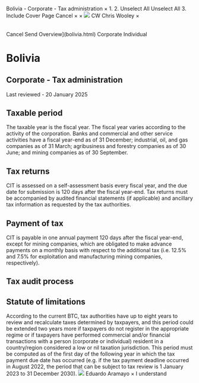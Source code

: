Bolivia - Corporate - Tax administration
×
1.
2.
Unselect All
Unselect All
3.
Include Cover Page
Cancel
×
×
![](-/media/world-wide-tax-summaries/attachments/global---chris-wooley.ashx%3Frev=ac5e5f3223b34096b1afc2a6009c7320&revision=ac5e5f32-23b3-4096-b1af-c2a6009c7320&hash=859B7ADC84DC2CBEC9760E9E6EE7DE6D0A8BFCDF)
CW
Chris Wooley
×
######
Cancel
Send
Overview](bolivia.html)
Corporate
Individual
# Bolivia
## Corporate - Tax administration
Last reviewed - 20 January 2025
## Taxable period
The taxable year is the fiscal year. The fiscal year varies according to the activity of the corporation. Banks and commercial and other service activities have a fiscal year-end as of 31 December; industrial, oil, and gas companies as of 31 March; agribusiness and forestry companies as of 30 June; and mining companies as of 30 September.
## Tax returns
CIT is assessed on a self-assessment basis every fiscal year, and the due date for submission is 120 days after the fiscal year-end. Tax returns must be accompanied by audited financial statements (if applicable) and ancillary tax information as requested by the tax authorities.
## Payment of tax
CIT is payable in one annual payment 120 days after the fiscal year-end, except for mining companies, which are obligated to make advance payments on a monthly basis with respect to the additional tax (i.e. 12.5% and 7.5% for exploitation and manufacturing mining companies, respectively).
## Tax audit process
## Statute of limitations
According to the current BTC, tax authorities have up to eight years to review and recalculate taxes determined by taxpayers, and this period could be extended two years more if taxpayers do not register in the appropriate regime or if taxpayers have performed commercial and/or financial transactions with a person (corporate or individual) resident in a country/region considered a low or nil taxation jurisdiction. This period must be computed as of the first day of the following year in which the tax payment due date has occurred (e.g. if the tax payment deadline occurred in August 2022, the period that can be subject to tax review is 1 January 2023 to 31 December 2030).
![](-/media/world-wide-tax-summaries/attachments/bolivia---eduardo_aramayo.ashx%3Frev=ea0e4d82381f485c944e5ac8491b1708&revision=ea0e4d82-381f-485c-944e-5ac8491b1708&hash=416EAA357766D5529DD27BE50741F741D01C604D)
Eduardo Aramayo
×
I understand